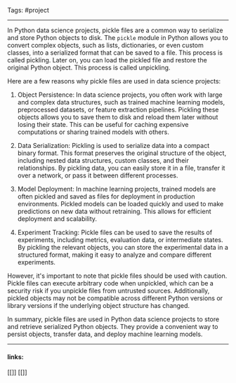 
Tags: #project 

------------------------------------------
In Python data science projects, pickle files are a common way to serialize and store Python objects to disk. The `pickle` module in Python allows you to convert complex objects, such as lists, dictionaries, or even custom classes, into a serialized format that can be saved to a file. This process is called pickling. Later on, you can load the pickled file and restore the original Python object. This process is called unpickling.

Here are a few reasons why pickle files are used in data science projects:

1.  Object Persistence: In data science projects, you often work with large and complex data structures, such as trained machine learning models, preprocessed datasets, or feature extraction pipelines. Pickling these objects allows you to save them to disk and reload them later without losing their state. This can be useful for caching expensive computations or sharing trained models with others.
    
2.  Data Serialization: Pickling is used to serialize data into a compact binary format. This format preserves the original structure of the object, including nested data structures, custom classes, and their relationships. By pickling data, you can easily store it in a file, transfer it over a network, or pass it between different processes.
    
3.  Model Deployment: In machine learning projects, trained models are often pickled and saved as files for deployment in production environments. Pickled models can be loaded quickly and used to make predictions on new data without retraining. This allows for efficient deployment and scalability.
    
4.  Experiment Tracking: Pickle files can be used to save the results of experiments, including metrics, evaluation data, or intermediate states. By pickling the relevant objects, you can store the experimental data in a structured format, making it easy to analyze and compare different experiments.
    

However, it's important to note that pickle files should be used with caution. Pickle files can execute arbitrary code when unpickled, which can be a security risk if you unpickle files from untrusted sources. Additionally, pickled objects may not be compatible across different Python versions or library versions if the underlying object structure has changed.

In summary, pickle files are used in Python data science projects to store and retrieve serialized Python objects. They provide a convenient way to persist objects, transfer data, and deploy machine learning models.

---------------------
#### links:
[[]]
[[]]